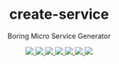 <div align="center">
  <h1>create-service</h1>
  <p>Boring Micro Service Generator</p>
  
  <div>
    <a href="https://github.com/boringcodes/create-service" aria-label="Commitizen Friendly">
      <img src="https://img.shields.io/badge/commitizen-friendly-brightgreen.svg?style=flat-square">
    </a>
    <a href="https://github.com/boringcodes/create-service" aria-label="GitHub Workflow Status">
      <img src="https://img.shields.io/github/workflow/status/boringcodes/create-service/Publish Package to NPM?style=flat-square">
    </a>
    <a href="https://github.com/boringcodes/create-service" aria-label="Dependencies Status">
      <img src="https://img.shields.io/david/boringcodes/create-service?style=flat-square">
    </a>
    <a href="https://www.npmjs.com/package/@boringcodes/create-service" aria-label="NPM Version">
      <img src="https://img.shields.io/npm/v/@boringcodes/create-service?color=brightgreen&style=flat-square">
    </a>
    <a href="https://www.npmjs.com/package/@boringcodes/create-service" aria-label="NPM Downloads">
      <img src="https://img.shields.io/npm/dm/@boringcodes/create-service?style=flat-square">
    </a>
    <a href="https://github.com/boringcodes/create-service/blob/master/LICENSE" aria-label="License">
      <img src="https://img.shields.io/github/license/boringcodes/create-service?color=brightgreen&style=flat-square">
    </a>
    <a href="https://github.com/boringcodes">
      <img src="https://img.shields.io/badge/github-@boringcodes-brightgreen?style=flat-square">
    </a>
  </div>
</div>
